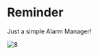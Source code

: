 # Reminder

Just a simple Alarm Manager!

![8](https://user-images.githubusercontent.com/72276469/159568024-181059e0-30ad-466d-9933-fcdd22735a14.jpg)
